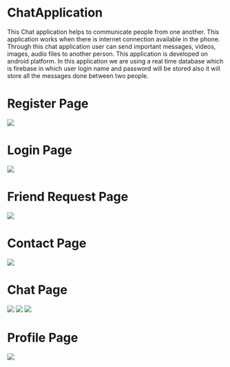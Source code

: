 # ChatApplication
This Chat application helps to communicate people from one another. This application works when there is internet connection available in the phone. Through this chat application user can send important messages, videos, images, audio files to another person. This application is developed on android platform.
In this application we are using a real time database which is firebase in which user login name and password will be stored also it will store all the messages done between two people.

# Register Page
<img src="Screenshot(2).png" width="auto">

# Login Page
<img src="Screenshot(1).png" width="auto">

# Friend Request Page
<img src="Screenshot(3).png" width="auto">

# Contact Page
<img src="Screenshot(4).png" width="auto">

# Chat Page
<img src="Screenshot(5).png" width="auto">

<img src="Screenshot(6).png" width="auto">

<img src="Screenshot(7).png" width="auto">

# Profile Page
<img src="Screenshot(8).png" width="auto">
